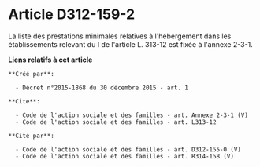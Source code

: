 # Article D312-159-2

La liste des prestations minimales relatives à l'hébergement dans les établissements relevant du I de l'article L. 313-12 est
fixée à l'annexe 2-3-1.

**Liens relatifs à cet article**

	**Créé par**:

	  - Décret n°2015-1868 du 30 décembre 2015 - art. 1

	**Cite**:

	  - Code de l'action sociale et des familles - art. Annexe 2-3-1 (V)
	  - Code de l'action sociale et des familles - art. L313-12

	**Cité par**:

	  - Code de l'action sociale et des familles - art. D312-155-0 (V)
	  - Code de l'action sociale et des familles - art. R314-158 (V)

